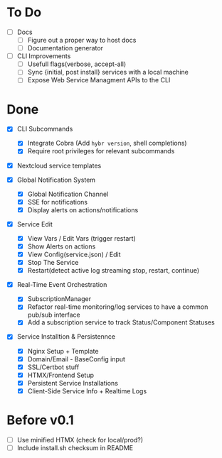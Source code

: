 # To Do

- [ ] Docs
    - [ ] Figure out a proper way to host docs
    - [ ] Documentation generator

- [ ] CLI Improvements
    - [ ] Usefull flags(verbose, accept-all)
    - [ ] Sync {initial, post install} services with a local machine
    - [ ] Expose Web Service Managment APIs to the CLI

# Done

- [x] CLI Subcommands
    - [x] Integrate Cobra (Add `hybr version`, shell completions)
    - [x] Require root privileges for relevant subcommands

- [x] Nextcloud service templates

- [x] Global Notification System
    - [x] Global Notification Channel
    - [x] SSE for notifications
    - [x] Display alerts on actions/notifications

- [x] Service Edit
    - [x] View Vars / Edit Vars (trigger restart)
    - [x] Show Alerts on actions
    - [x] View Config(service.json) / Edit
    - [x] Stop The Service
    - [x] Restart(detect active log streaming stop, restart, continue)

- [x] Real-Time Event Orchestration
    - [x] SubscriptionManager
    - [x] Refactor real-time monitoring/log services to have a common pub/sub interface
    - [x] Add a subscription service to track Status/Component Statuses

- [x] Service Installtion & Persistennce
    - [x] Nginx Setup + Template
    - [x] Domain/Email - BaseConfig input
    - [x] SSL/Certbot stuff
    - [x] HTMX/Frontend Setup
    - [x] Persistent Service Installations
    - [x] Client-Side Service Info + Realtime Logs

# Before v0.1

- [ ] Use minified HTMX (check for local/prod?)
- [ ] Include install.sh checksum in README
